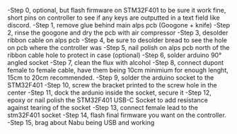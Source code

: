 -Step 0, optional, but flash firmware on STM32F401 to be sure it work fine, short pins on controller to see if any keys are outputted in a text field like discord.
-Step 1, remove glue behind main alps pcb (Googone + knife)
-Step 2, rinse the googone and dry the pcb with air compressor
-Step 3, desolder ribbon cable on alps pcb
-Step 4, be sure to desolder bread to see the hole on pcb where the controller was
-Step 5, nail polish on alps pcb north of the ribbon cable hole to protect in case (optional)
-Step 6, solder arduino 90° angled socket
-Step 7, clean the flux with alcohol
-Step 8, connect dupont female to female cable, have them being 10cm minimium for enough lenght, 15cm to 20cm recommended.
-Step 9, solder the arduino socket to the STM32F401
-Step 10, screw the bracket printed to the screw hole in the center
-Step 11, dock the ardunio inside the socket, secure it
-Step 12, epoxy or nail polish the STM32F401 USB-C Socket to add resistance against tearing of the socket
-Step 13, connect female lead to the stm32F401 socket
-Step 14, flash final firmware you want on the controller.
-Step 15, brag about Nabu being USB and working 
